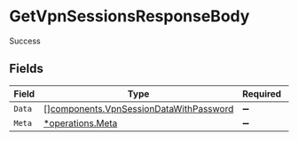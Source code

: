 # GetVpnSessionsResponseBody

Success


## Fields

| Field                                                                                            | Type                                                                                             | Required                                                                                         | Description                                                                                      |
| ------------------------------------------------------------------------------------------------ | ------------------------------------------------------------------------------------------------ | ------------------------------------------------------------------------------------------------ | ------------------------------------------------------------------------------------------------ |
| `Data`                                                                                           | [][components.VpnSessionDataWithPassword](../../models/components/vpnsessiondatawithpassword.md) | :heavy_minus_sign:                                                                               | N/A                                                                                              |
| `Meta`                                                                                           | [*operations.Meta](../../models/operations/meta.md)                                              | :heavy_minus_sign:                                                                               | N/A                                                                                              |
